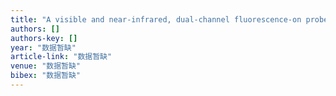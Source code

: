 ```yaml
---
title: "A visible and near-infrared, dual-channel fluorescence-on probe for selectively tracking mitochondrial glutathione"
authors: []
authors-key: []
year: "数据暂缺"
article-link: "数据暂缺"
venue: "数据暂缺"
bibex: "数据暂缺"
---
```

